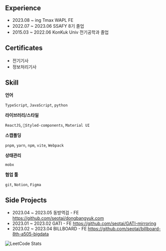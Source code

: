 ## Experience
- 2023.08 ~ ing Tmax WAPL FE
- 2022.07 ~ 2023.06 SSAFY 8기 졸업
- 2015.03 ~ 2022.06 KonKuk Univ 전기공학과 졸업

## Certificates
- 전기기사
- 정보처리기사
## Skill
**언어**

`TypeScript`, `JavaScript`, `python`

**라이브러리/스타일**

`ReactJS`, `Styled-components`, `Material UI`

**스캡폴딩**

`pnpm`, `yarn`, `npm`, `vite`, `Webpack`

**상태관리**

`mobx`

**협업 툴**

`git`, `Notion`, `Figma`
## Side Projects
- 2023.04 ~ 2023.05    동방역검 - FE
https://github.com/seotai/dongbangyuk.com
- 2023.01 ~ 2023.02    GATI - FE
https://github.com/seotai/GATI-mirroring
- 2023.02 ~ 2023.04    BILLBOARD - FE
https://github.com/seotai/billboard-8th-a505-bigdata

![LeetCode Stats](https://leetcard.jacoblin.cool/gurwn9448?theme=dark&font=Grandstander&ext=heatmap)
